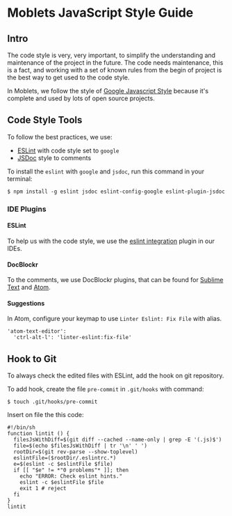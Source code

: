 # Moblets JavaScript Style Guide

## Intro

The code style is very, very important, to simplify the understanding and maintenance of the project in the future. The code needs maintenance, this is a fact, and working with a set of known rules from the begin of project is the best way to get used to the code style.

In Moblets, we follow the style of [Google Javascript Style](https://google.github.io/styleguide/javascriptguide.xml) because it's complete and used by lots of open source projects.

## Code Style Tools

To follow the best practices, we use:
- [ESLint](http://eslint.org/) with code style set to `google`
- [JSDoc](http://usejsdoc.org/) style to comments

To install the `eslint` with `google` and `jsdoc`, run this command in your terminal:

    $ npm install -g eslint jsdoc eslint-config-google eslint-plugin-jsdoc


### IDE Plugins

#### ESLint

To help us with the code style, we use the [eslint integration](http://eslint.org/docs/user-guide/integrations) plugin in our IDEs.

#### DocBlockr
 To the comments, we use DocBlockr plugins, that can be found for [Sublime Text](https://packagecontrol.io/packages/DocBlockr) and  [Atom](https://atom.io/packages/docblockr).

#### Suggestions
In Atom, configure your keymap to use `Linter Eslint: Fix File` with alias.

```
'atom-text-editor':
  'ctrl-alt-l': 'linter-eslint:fix-file'
```

## Hook to Git
To always check the edited files with ESLint, add the hook on git repository.

To add hook, create the file `pre-commit` in `.git/hooks` with command:

    $ touch .git/hooks/pre-commit

Insert on file the this code:

```
#!/bin/sh
function lintit () {
  filesJsWithDiff=$(git diff --cached --name-only | grep -E '(.js)$')
  file=$(echo $filesJsWithDiff | tr '\n' ' ')
  rootDir=$(git rev-parse --show-toplevel)
  eslintFile=($rootDir/.eslintrc.*)
  e=$(eslint -c $eslintFile $file)
  if [[ "$e" != *"0 problems"* ]]; then
    echo "ERROR: Check eslint hints."
    eslint -c $eslintFile $file
    exit 1 # reject
  fi
}
lintit

```
